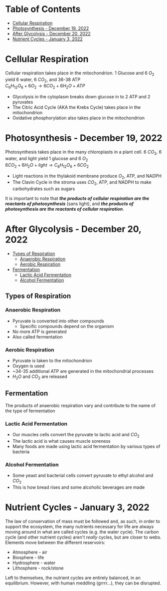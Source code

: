 # Table of Contents
- [Cellular Respiration](#cellular-respiration)
- [Photosynthesis - December 19, 2022](#photosynthesis---december-19-2022)
- [After Glycolysis - December 20, 2022](#after-glycolysis---december-20-2022)
- [Nutrient Cycles - January 3, 2022](#nutrient-cycles---january-3-2022)
# Cellular Respiration
Cellular respiration takes place in the mitochondrion. 1 Glucose and 6 $O_2$ yield 6 water, 6 $CO_2$, and 36-38 ATP  
$C_6H_{12}O_6 + 6O_2 \rightarrow 6CO_2 + 6H_2O + ATP$
- Glycolysis in the cytoplasm breaks down glucose in to 2 ATP and 2 pyruvates
- The Citric Acid Cycle (AKA the Krebs Cycle) takes place in the mitochondrion
- Oxidative phosphorylation also takes place in the mitochondrion

# Photosynthesis - December 19, 2022
Photosynthesis takes place in the many chloroplasts in a plant cell. 6 $CO_2$, 6 water, and light yield 1 glucose and 6 $O_2$  
$6CO_2 + 6H_2O + light \rightarrow C_6H_{12}O_6 + 6CO_2$
- Light reactions in the thylakoid membrane produce $O_2$, ATP, and NADPH
- The Clavin Cycle in the stroma uses $CO_2$, ATP, and NADPH to make carbohydrates such as sugars

It is important to note that ***the products of cellular respiration are the reactants of photosynthesis*** (sans light), and ***the products of photosynthesis are the reactants of cellular respiration***.

# After Glycolysis - December 20, 2022
- [Types of Respiration](#types-of-respiration)
    - [Anaerobic Respiration](#anaerobic-respiration)
    - [Aerobic Respiration](#aerobic-respiration)
- [Fermentation](#fermentation)
    - [Lactic Acid Fermentation](#lactic-acid-fermentation)
    - [Alcohol Fermentation](#alcohol-fermentation)
## Types of Respiration
### Anaerobic Respiration
- Pyruvate is converted into other compounds
    - Specific compounds depend on the organism
- No more ATP is generated
- Also called fermentation
### Aerobic Respiration
- Pyruvate is taken to the mitochondrion
- Oxygen is used
- ~34-35 additional ATP are generated in the mitochondrial processes
- $H_2O$ and $CO_2$ are released
## Fermentation
The products of anaerobic respiration vary and contribute to the name of the type of fermentation
### Lactic Acid Fermentation
- Our muscles cells convert the pyruvate to lactic acid and $CO_2$
- The lactic acid is what causes muscle soreness
- Many foods are made using lactic acid fermentation by various types of bacteria
### Alcohol Fermentation
- Some yeast and bacterial cells convert pyruvate to ethyl alcohol and $CO_2$
- This is how bread rises and some alcoholic beverages are made
# Nutrient Cycles - January 3, 2022
The law of conservation of mass must be followed and, as such, in order to support the ecosystem, the many nutrients necessary for life are always moving around in what are called cycles (e.g. the water cycle). The carbon cycle (and other nutrient cycles) aren't *really* cycles, but are closer to webs. Elements move between the different reservoirs:
- Atmosphere - air
- Biosphere - life
- Hydrosphere - water
- Lithosphere - rock/stone

Left to themselves, the nutrient cycles are entirely balanced, in an equilibrium. However, with human meddling (grrrr...), they can be disrupted.